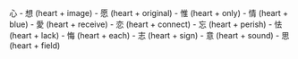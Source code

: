 心
    - 想 (heart + image)
        - 愿 (heart + original)
        - 惟 (heart + only)
    - 情 (heart + blue)
        - 愛 (heart + receive)
        - 恋 (heart + connect)
    - 忘 (heart + perish)
        - 怯 (heart + lack)
        - 悔 (heart + each)
    - 志 (heart + sign)
        - 意 (heart + sound)
        - 思 (heart + field)